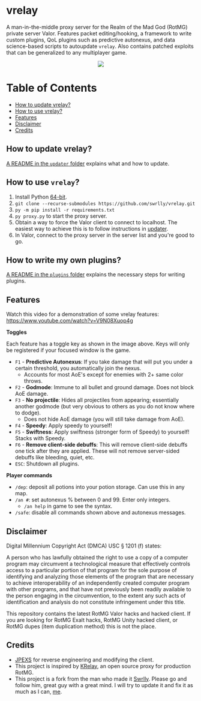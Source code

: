 # vrelay

A man-in-the-middle proxy server for the Realm of the Mad God (RotMG) private server Valor. Features packet editing/hooking, a framework to write custom plugins, QoL plugins such as predictive autonexus, and data science-based scripts to autoupdate `vrelay`. Also contains patched exploits that can be generalized to any multiplayer game.


<p align="center">
  <img src="images/vrelay.png" />
</p>

# Table of Contents
- [How to update vrelay?](https://github.com/swrlly/vrelay#how-to-update-vrelay)
- [How to use vrelay?](https://github.com/swrlly/vrelay#how-to-use-vrelay)
- [Features](https://github.com/swrlly/vrelay#features)
- [Disclaimer](https://github.com/swrlly/vrelay#disclaimer)
- [Credits](https://github.com/swrlly/vrelay#credits)


## How to update vrelay?
[A README in the `updater` folder](https://github.com/swrlly/vrelay/tree/main/updater) explains what and how to update.

## How to use `vrelay`?

1. Install Python [64-bit](https://www.python.org/downloads/).
2. `git clone --recurse-submodules https://github.com/swrlly/vrelay.git`
3. `py -m pip install -r requirements.txt`
4. `py proxy.py` to start the proxy server.
5. Obtain a way to force the Valor client to connect to localhost. The easiest way to achieve this is to follow instructions in [updater](https://github.com/swrlly/vrelay/tree/main/updater).
5. In Valor, connect to the proxy server in the server list and you're good to go.

## How to write my own plugins?
[A README in the `plugins` folder](https://github.com/swrlly/vrelay/tree/main/Plugins) explains the necessary steps for writing plugins.

## Features

Watch this video for a demonstration of some vrelay features: https://www.youtube.com/watch?v=V9N08Xuop4g

**Toggles**

Each feature has a toggle key as shown in the image above. Keys will only be registered if your focused window is the game.

- `F1` - **Predictive Autonexus**: If you take damage that will put you under a certain threshold, you automatically join the nexus.
    - Accounts for most AoE's except for enemies with 2+ same color throws.
- `F2` - **Godmode**: Immune to all bullet and ground damage. Does not block AoE damage.
- `F3` - **No projectile**: Hides all projectiles from appearing; essentially another godmode (but very obvious to others as you do not know where to dodge).
    - Does not hide AoE damage (you will still take damage from AoE). 
- `F4` - **Speedy**: Apply speedy to yourself!
- `F5` - **Swiftness**: Apply swiftness (stronger form of Speedy) to yourself! Stacks with Speedy.
- `F6` - **Remove client-side debuffs**: This will remove client-side debuffs one tick after they are applied. These will not remove server-sided debuffs like bleeding, quiet, etc.
- `ESC`: Shutdown all plugins.

**Player commands**

- `/dep`: deposit all potions into your potion storage. Can use this in any map.
- `/an #`: set autonexus % between 0 and 99. Enter only integers.
    - `/an help` in game to see the syntax.
- `/safe`: disable all commands shown above and autonexus messages.


## Disclaimer

Digital Millennium Copyright Act (DMCA) USC § 1201 (f) states:

A person who has lawfully obtained the right to use a copy of a computer program may circumvent a technological measure that effectively controls access to a particular portion of that program for the sole purpose of identifying and analyzing those elements of the program that are necessary to achieve interoperability of an independently created computer program with other programs, and that have not previously been readily available to the person engaging in the circumvention, to the extent any such acts of identification and analysis do not constitute infringement under this title.

This repository contains the latest RotMG Valor hacks and hacked client. If you are looking for RotMG Exalt hacks, RotMG Unity hacked client, or RotMG dupes (item duplication method) this is not the place.

## Credits
- [JPEXS](https://github.com/jindrapetrik/jpexs-decompiler/releases) for reverse engineering and modifying the client. 
- This project is inspired by [KRelay](https://github.com/TheKronks/KRelay), an open source proxy for production RotMG.
- This project is a fork from the man who made it [Swrlly](https://github.com/swrlly). Please go and follow him, great guy with a great mind. I will try to update it and fix it as much as I can, [me](https://discord.gg/PAxYsK9Q7B).
